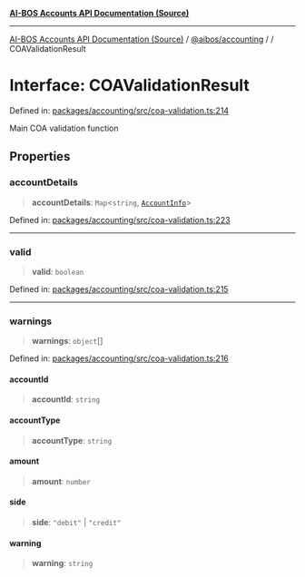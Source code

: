 [**AI-BOS Accounts API Documentation (Source)**](../../../README.md)

***

[AI-BOS Accounts API Documentation (Source)](../../../README.md) / [@aibos/accounting](../README.md) / [](../README.md) / COAValidationResult

# Interface: COAValidationResult

Defined in: [packages/accounting/src/coa-validation.ts:214](https://github.com/pohlai88/accounts/blob/48103fb36d28b2b9bfb33472b6de2f719773cde9/packages/accounting/src/coa-validation.ts#L214)

Main COA validation function

## Properties

### accountDetails

> **accountDetails**: `Map`\<`string`, [`AccountInfo`](../../db/interfaces/AccountInfo.md)\>

Defined in: [packages/accounting/src/coa-validation.ts:223](https://github.com/pohlai88/accounts/blob/48103fb36d28b2b9bfb33472b6de2f719773cde9/packages/accounting/src/coa-validation.ts#L223)

***

### valid

> **valid**: `boolean`

Defined in: [packages/accounting/src/coa-validation.ts:215](https://github.com/pohlai88/accounts/blob/48103fb36d28b2b9bfb33472b6de2f719773cde9/packages/accounting/src/coa-validation.ts#L215)

***

### warnings

> **warnings**: `object`[]

Defined in: [packages/accounting/src/coa-validation.ts:216](https://github.com/pohlai88/accounts/blob/48103fb36d28b2b9bfb33472b6de2f719773cde9/packages/accounting/src/coa-validation.ts#L216)

#### accountId

> **accountId**: `string`

#### accountType

> **accountType**: `string`

#### amount

> **amount**: `number`

#### side

> **side**: `"debit"` \| `"credit"`

#### warning

> **warning**: `string`
